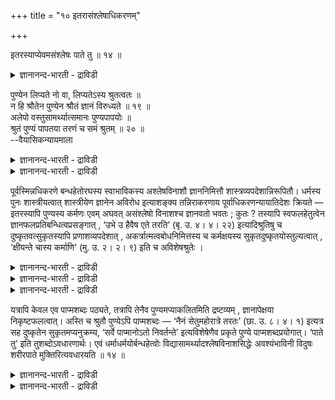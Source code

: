 +++
title = "१० इतरासंश्लेषाधिकरणम्"

+++

इतरस्याप्येवमसंश्लेषः पाते तु ॥ १४ ॥  
<details><summary>ज्ञानानन्द-भारती - द्राविडी</summary>

इदरस्याप्येवमसम्च्ले ष: पादे तु ॥ १४ ॥
</details>

पुण्येन लिप्यते नो वा, लिप्यतेऽस्य श्रुतत्वतः ॥  
न हि श्रौतेन पुण्येन श्रौतं ज्ञानं विरुध्यते ॥ १९ ॥  
अलेपो वस्तुसामर्थ्यात्समानः पुण्यपापयोः ॥  
श्रुतं पुण्यं पापतया तरणं च समं श्रुतम् ॥ २० ॥  
--वैयासिकन्यायमाला

<details><summary>ज्ञानानन्द-भारती - द्राविडी</summary>

पुण्णियत् तिऩाल् तीण्डप्पडुगिऱाऩा? अल्लदु इल्लैया? इदु (पुण्णियम्) वेदत्तिल् कण्डिरुप्पदिऩाल् तीण्डप्पडुगिऱाऩ्। वेदत्तिऩ् सॊल्लिय पुण्णि यत्तुडऩ् वेदत्तिल् सॊल्लिय ञाऩम् विरोदप्पडादल्लवा?
</details>

<details><summary>ज्ञानानन्द-भारती - द्राविडी</summary>

वस्तुविऩ् योक्कियदैयिऩाल् लेबम् इऩ्ऱु ऎऩ्बदाल् पुण्णियम्, पाबम् इरण्डिऱ्कुमे समाऩ मा युळ्ळदु ताऩ्। पुण्णियम् कूड पाबमॆऩ्ऱे सॊल्लप्पडु किऱदु। ताण्डुवदु इरण्डिऱ्कुम् सममागवे सॊल्लप् पट्टु इरुक्किऱदु।
</details>

पूर्वस्मिन्नधिकरणे बन्धहेतोरघस्य स्वाभाविकस्य अश्लेषविनाशौ ज्ञाननिमित्तौ शास्त्रव्यपदेशान्निरूपितौ। धर्मस्य पुनः शास्त्रीयत्वात् शास्त्रीयेण ज्ञानेन अविरोध इत्याशङ्क्य तन्निराकरणाय पूर्वाधिकरणन्यायातिदेशः क्रियते — इतरस्यापि पुण्यस्य कर्मणः एवम् अघवत् असंश्लेषो विनाशश्च ज्ञानवतो भवतः ; कुतः ? तस्यापि स्वफलहेतुत्वेन ज्ञानफलप्रतिबन्धित्वप्रसङ्गात् , ‘उभे उ हैवैष एते तरति’ (बृ. उ. ४। ४। २२) इत्यादिश्रुतिषु च दुष्कृतवत्सुकृतस्यापि प्रणाशव्यपदेशात् , अकर्त्रात्मत्वबोधनिमित्तस्य च कर्मक्षयस्य सुकृतदुष्कृतयोस्तुल्यत्वात् , ‘क्षीयन्ते चास्य कर्माणि’ (मु. उ. २। २। ९) इति च अविशेषश्रुतेः ।

<details><summary>ज्ञानानन्द-भारती - द्राविडी</summary>

(ञाऩिक्कु पुण्य सम्बन्दमुण्डा, इल्लैया ऎऩ्ऱु संसयम् ञाऩत्तैप्पोल् पुण्यत्तैयुम् वेदम् सॊल्लियिरुप्पदाल् ञाऩत्तुडऩ् पुण्यत्तिऱ्कु विरोदमिल्लाददाल् पुण्यम् अऴियादु। अदु ञाऩियिडम् ऒट्टिक्कॊण्डिरुक्कुम् अऩुबवत्ताल्दाऩ् पोगुम् ऎऩ्ऱु पूर्वबक्षम्।
</details>

<details><summary>ज्ञानानन्द-भारती - द्राविडी</summary>

अगर्दावाऩ आत्माविऩ् ञाऩ पलत्ताल् पाबत्तैप्पोलवे पुण्यमुम् अऴिन्दुविडुगिऱदु। पिऱवियैक् कॊडुप्पदाल् पुण्यमुम् पाबम् पोऩ्ऱदे ऎऩ्ऱु सुरुदि कूऱुगिऱदु। पन्दत्तिऱ्कु कारणमाऩ पुण्यम्, पाबम् इरण्डुम् अऴिन्दु पोगिऱबडियाल् सरीरम् विऴुन्ददुम् ञाऩिक्कु कट्टायम् कैवल्यमुक्तिदाऩ् ऎऩ्ऱु सित्तान्दम्)।
</details>

<details><summary>ज्ञानानन्द-भारती - द्राविडी</summary>

मुऩ् अदिगरणत्तिल् पन्दत्तिऱ्कु कारणमाऩ स्वबावमागवुळ्ळ पाबत्तिऱ्कु पिरह्मञाऩमागिऱ निमित्तत्ताल् ऒट्टामैयुम्, नासमुम् सास्तिरत्तिल् सॊल्लप्पट्टिरुप्पदाल् निरूबिक्कप्पट्टदु। तर्ममो सास्तिरत्तिऩालेये विदिक्कप्पट्टिरुप्पदाल्, सास्तिरप् पडि एऱ्पडुम् ञाऩत्तुडऩ् विरोदप्पडादे ऎऩ्ऱु सङ्गित्तु, अन्द सङ्गैयै पोक्कडिप्पदऱ्काग मुऩ् अदिगरणत्तिल् कण्डनियायत्तैये इङ्गेयुम् इऴुत्तुच् चॊल्लप्पडुगिऱदु। “मऱ्ऱदऱ्कुम्” कूड, पुण्णिय कर्माविऱ्कुम्, “इव्विदम्, पाबत्तैप्पोलवे, ऒट्टामै, नासम् ञाऩमुळ्ळवऩुक्कु एऱ्पडुम्। ऎप्पडि? अदऱ्कुम् तऩ् पलऩैक्कॊडुक्कुम् तऩ्मैयिरुप्पदि ऩाल्, ञाऩत्तिऩ् पलऩुक्कु तडैयायिरुक्कुम् तऩ्मैयिरुक्कुमादलाल्। "इवऩ् इन्द इरण्डैयुमे ताण्डिविडुगिऱाऩ्" (पिरुहत्।IV-४-२२) ऎऩ्बदु मुदलाऩ वेद वाक्कियङ्गळिल् पाबत्तै पोलवे पुण्णियत् तिऱ्कुम्गूड नासम् सॊल्लप्पट्टिरुक्किऱबडियाल् आत्मा कर्त्तावल्लवॆऩ्ऱ अऱिवै निमित्तमायुळ्ळ कर्मक्षयम्, पुण्यम्, पाबम् इरण्डिऱ्कुम् समाऩमायिरुप्पदिऩाल्, “इवऩुडैय कर्माक्कळ् क्षयित्तुविडुगिऩ्ऱऩ” (मुण्डग।II-२-८) ऎऩ्ऱु वित्तियासमऩ्ऩियिल् पॊदुवाग सुरुदियिरुप्पदिऩाल्।
</details>

यत्रापि केवल एव पाप्मशब्दः पठ्यते, तत्रापि तेनैव पुण्यमप्याकलितमिति द्रष्टव्यम् , ज्ञानापेक्षया निकृष्टफलत्वात्। अस्ति च श्रुतौ पुण्येऽपि पाप्मशब्दः — ‘नैनं सेतुमहोरात्रे तरतः’ (छा. उ. ८। ४। १) इत्यत्र सह दुष्कृतेन सुकृतमप्यनुक्रम्य, ‘सर्वे पाप्मानोऽतो निवर्तन्ते’ इत्यविशेषेणैव प्रकृते पुण्ये पाप्मशब्दप्रयोगात्। ‘पाते तु’ इति तुशब्दोऽवधारणार्थः। एवं धर्माधर्मयोर्बन्धहेत्वोः विद्यासामर्थ्यादश्लेषविनाशसिद्धेः अवश्यंभाविनी विदुषः शरीरपाते मुक्तिरित्यवधारयति ॥ १४ ॥

<details><summary>ज्ञानानन्द-भारती - द्राविडी</summary>

ऎङ्गु तऩित्तु पाबमॆऩ्ऱ सप्तम् मात्तिरम् काण्गिऱदो, अङ्गेयुम्गूड अन्द सप्तत्तिऩालेये पुण्णियमुम्गूड सॊल्लप्पट्टदाग तॆरिन्दुगॊळ्ळ वेण्डुम्। ञाऩत्तिऩ् पलऩै अबेक्षित्तु इदुवुम् कीऴाऩ पलऩायिरुप्पदाल्, मेलुम् वेदत्तिलेये पुण्णियत्तिलुम्गूड पाबमॆऩ्ऱ सप्तम् काण्गिऱदु। “इन्द अणैयै पगल्, इरवु ताण्डुवदिल्लै” (सान्।VIII-४-१) ऎऩ्ऱविडत्तिल् पाबत्तुडऩ् पुण्णियत्तैयुम्गूड आरम्बित्तु ऎल्ला पाबङ्गळुम् इवऩिडमिरुन्दु विलगुगिऩ्ऱऩ ऎऩ्ऱु वित्यासप् पडुत्तामले पिरगिरुदमाऩ पुण्णियत्तिलुम् पाबम् ऎऩ्ऱ सप्तम् पिरयोगम् सॆय्दिरुप्पदाल्,
</details>

<details><summary>ज्ञानानन्द-भारती - द्राविडी</summary>

“विऴुन्दालो” ऎऩ्बदिल् “तु” ऎऩ्ऱ सप्तम् तीर्माऩमॆऩ्ऱ अर्त्तमुडैयदु। इव्विदमाग पन्दत् तिऱ्कुक् कारणमागिय तर्मम्, अदर्मम् इरण्डिऱ्कुमे, ञाऩत्तिऩ् सामर्त्तियत्तिऩाल्, ऒट्टामै, नासम् सित्तिप्पदिऩाल् ञाऩिक्कु सरीरम् विऴुन्दवुडऩ् मोक्षम् अवसियम् एऱ्पडुमॆऩ्बदै उऱुदिप्पडुत्तुगिऱदु।
</details>

